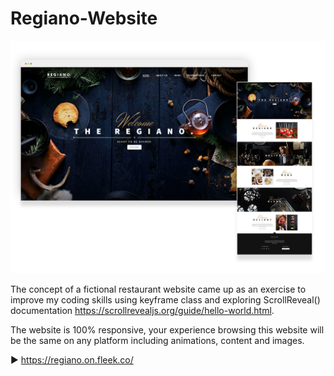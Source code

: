 # Regiano-Website

![regiano website](https://github.com/Rodizs/Regiano-Website/blob/master/regiano2-.png)

The concept of a fictional restaurant website came up as an exercise to improve my coding skills using keyframe class and exploring ScrollReveal() documentation https://scrollrevealjs.org/guide/hello-world.html.

The website is 100% responsive, your experience browsing this website will be the same on any platform including animations, content and images.

▶️ https://regiano.on.fleek.co/
